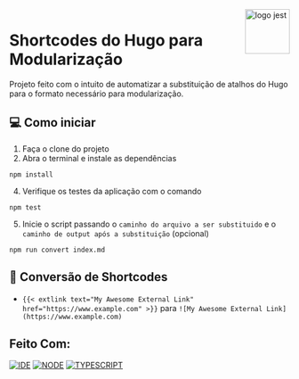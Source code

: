 <img src="https://d33wubrfki0l68.cloudfront.net/c38c7334cc3f23585738e40334284fddcaf03d5e/2e17c/images/hugo-logo-wide.svg" alt="logo jest" width="80px" align="right">

# Shortcodes do Hugo para Modularização

Projeto feito com o intuito de automatizar a substituição de atalhos do Hugo para o formato necessário para modularização. 

## 💻 Como iniciar

1. Faça o clone do projeto
3. Abra o terminal e instale as dependências
```shell
npm install
```
4. Verifique os testes da aplicação com o comando
```shell
npm test
```
5. Inicie o script passando o `caminho do arquivo a ser substituido` e o `caminho de output após a substituição` (opcional)
```shell
npm run convert index.md
```

## 🔧 Conversão de Shortcodes
- `{{< extlink text="My Awesome External Link" href="https://www.example.com" >}}` para `![My Awesome External Link](https://www.example.com)`

## Feito Com:
[![IDE](https://img.shields.io/badge/Visual_studio_code-0078D4?style=for-the-badge&logo=visual%20studio%20code&logoColor=white)](https://code.visualstudio.com/)
[![NODE](https://img.shields.io/badge/Node.js-339933?style=for-the-badge&logo=nodedotjs&logoColor=white)](https://nodejs.org/)
[![TYPESCRIPT](https://img.shields.io/badge/TypeScript-007ACC?style=for-the-badge&logo=typescript&logoColor=white)](https://www.typescriptlang.org/)
